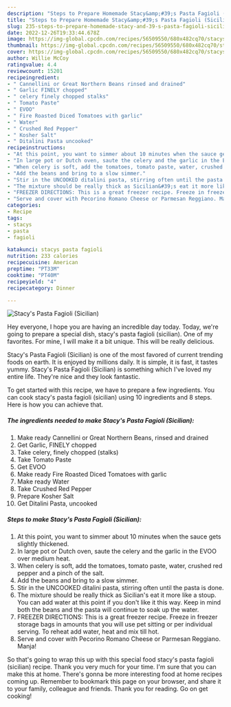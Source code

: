 ```yaml
---
description: "Steps to Prepare Homemade Stacy&amp;#39;s Pasta Fagioli (Sicilian)"
title: "Steps to Prepare Homemade Stacy&amp;#39;s Pasta Fagioli (Sicilian)"
slug: 235-steps-to-prepare-homemade-stacy-and-39-s-pasta-fagioli-sicilian
date: 2022-12-26T19:33:44.678Z
image: https://img-global.cpcdn.com/recipes/56509550/680x482cq70/stacys-pasta-fagioli-sicilian-recipe-main-photo.jpg
thumbnail: https://img-global.cpcdn.com/recipes/56509550/680x482cq70/stacys-pasta-fagioli-sicilian-recipe-main-photo.jpg
cover: https://img-global.cpcdn.com/recipes/56509550/680x482cq70/stacys-pasta-fagioli-sicilian-recipe-main-photo.jpg
author: Willie McCoy
ratingvalue: 4.4
reviewcount: 15201
recipeingredient:
- " Cannellini or Great Northern Beans rinsed and drained"
- " Garlic FINELY chopped"
- " celery finely chopped stalks"
- " Tomato Paste"
- " EVOO"
- " Fire Roasted Diced Tomatoes with garlic"
- " Water"
- " Crushed Red Pepper"
- " Kosher Salt"
- " Ditalini Pasta uncooked"
recipeinstructions:
- "At this point, you want to simmer about 10 minutes when the sauce gets slightly thickened."
- "In large pot or Dutch oven, saute the celery and the garlic in the EVOO over medium heat."
- "When celery is soft, add the tomatoes, tomato paste, water, crushed red pepper and a pinch of the salt."
- "Add the beans and bring to a slow simmer."
- "Stir in the UNCOOKED ditalini pasta, stirring often until the pasta is done."
- "The mixture should be really thick as Sicilian&#39;s eat it more like a stoup. You can add water at this point if you don&#39;t like it this way. Keep in mind both the beans and the pasta will continue to soak up the water."
- "FREEZER DIRECTIONS: This is a great freezer recipe. Freeze in freezer storage bags in amounts that you will use pet sitting or per individual serving. To reheat add water, heat and mix till hot."
- "Serve and cover with Pecorino Romano Cheese or Parmesan Reggiano. Manja!"
categories:
- Recipe
tags:
- stacys
- pasta
- fagioli

katakunci: stacys pasta fagioli 
nutrition: 233 calories
recipecuisine: American
preptime: "PT33M"
cooktime: "PT40M"
recipeyield: "4"
recipecategory: Dinner

---
```



![Stacy&#39;s Pasta Fagioli (Sicilian)](https://img-global.cpcdn.com/recipes/56509550/680x482cq70/stacys-pasta-fagioli-sicilian-recipe-main-photo.jpg)

Hey everyone, I hope you are having an incredible day today. Today, we're going to prepare a special dish, stacy&#39;s pasta fagioli (sicilian). One of my favorites. For mine, I will make it a bit unique. This will be really delicious.

Stacy&#39;s Pasta Fagioli (Sicilian) is one of the most favored of current trending foods on earth. It is enjoyed by millions daily. It is simple, it is fast, it tastes yummy. Stacy&#39;s Pasta Fagioli (Sicilian) is something which I've loved my entire life. They're nice and they look fantastic.




To get started with this recipe, we have to prepare a few ingredients. You can cook stacy&#39;s pasta fagioli (sicilian) using 10 ingredients and 8 steps. Here is how you can achieve that.

<!--inarticleads1-->

##### The ingredients needed to make Stacy&#39;s Pasta Fagioli (Sicilian):

1. Make ready  Cannellini or Great Northern Beans, rinsed and drained
1. Get  Garlic, FINELY chopped
1. Take  celery, finely chopped (stalks)
1. Take  Tomato Paste
1. Get  EVOO
1. Make ready  Fire Roasted Diced Tomatoes with garlic
1. Make ready  Water
1. Take  Crushed Red Pepper
1. Prepare  Kosher Salt
1. Get  Ditalini Pasta, uncooked




<!--inarticleads2-->

##### Steps to make Stacy&#39;s Pasta Fagioli (Sicilian):

1. At this point, you want to simmer about 10 minutes when the sauce gets slightly thickened.
1. In large pot or Dutch oven, saute the celery and the garlic in the EVOO over medium heat.
1. When celery is soft, add the tomatoes, tomato paste, water, crushed red pepper and a pinch of the salt.
1. Add the beans and bring to a slow simmer.
1. Stir in the UNCOOKED ditalini pasta, stirring often until the pasta is done.
1. The mixture should be really thick as Sicilian&#39;s eat it more like a stoup. You can add water at this point if you don&#39;t like it this way. Keep in mind both the beans and the pasta will continue to soak up the water.
1. FREEZER DIRECTIONS: This is a great freezer recipe. Freeze in freezer storage bags in amounts that you will use pet sitting or per individual serving. To reheat add water, heat and mix till hot.
1. Serve and cover with Pecorino Romano Cheese or Parmesan Reggiano. Manja!




So that's going to wrap this up with this special food stacy&#39;s pasta fagioli (sicilian) recipe. Thank you very much for your time. I'm sure that you can make this at home. There's gonna be more interesting food at home recipes coming up. Remember to bookmark this page on your browser, and share it to your family, colleague and friends. Thank you for reading. Go on get cooking!
